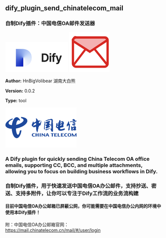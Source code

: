 ## dify_plugin_send_chinatelecom_mail
### 自制Dify插件：中国电信OA邮件发送器

![img](./_assets/dify.png)
![img](./_assets/mail.png)

**Author:** HnBigVolibear 湖南大白熊  

**Version:** 0.0.2

**Type:** tool

![img](./_assets/ct.png)  

### A Dify plugin for quickly sending China Telecom OA office emails, supporting CC, BCC, and multiple attachments, allowing you to focus on building business workflows in Dify.

### 自制Dify插件，用于快速发送中国电信OA办公邮件，支持抄送、密送、支持多附件，让你可以专注于Dify工作流的业务流构建
#### 目前中国电信OA办公邮箱已屏蔽公网，你可能需要在中国电信办公内网的环境中使用本Dify插件！

附：中国电信OA办公邮箱官网：
https://mail.chinatelecom.cn/mail/#/user/login 
